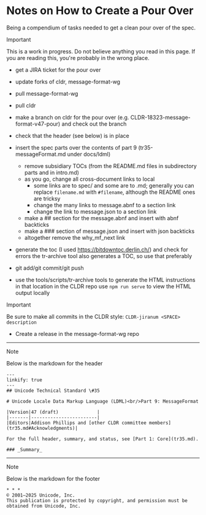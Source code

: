 # Notes on How to Create a Pour Over

Being a compendium of tasks needed to get a clean pour over of the spec.

> [!IMPORTANT]
> This is a work in progress. Do not believe anything you read in this page.
> If you are reading this, you're probably in the wrong place.

- get a JIRA ticket for the pour over
- update forks of cldr, message-format-wg
- pull message-format-wg
- pull cldr
- make a branch on cldr for the pour over (e.g. CLDR-18323-message-format-v47-pour) and check out the branch
- check that the header (see below) is in place
- insert the spec parts over the contents of part 9 (tr35-messageFormat.md under docs/ldml)
   - remove subsidiary TOCs (from the README.md files in subdirectory parts and in intro.md)
   - as you go, change all cross-document links to local
      - some links are to spec/ and some are to <document>.md;
        generally you can replace `filename.md` with `#filename`, although the README ones are tricksy
      - change the many links to message.abnf to a section link
      - change the link to message.json to a section link
   - make a ## section for the message.abnf and insert with abnf backticks
   - make a ### section of message.json and insert with json backticks
   - altogether remove the why_mf_next link
- generate the toc (I used https://bitdowntoc.derlin.ch/) and check for errors
  the tr-archive tool also generates a TOC, so use that preferably

- git add/git commit/git push
- use the tools/scripts/tr-archive tools to generate the HTML
  instructions in that location in the CLDR repo
  use `npm run serve` to view the HTML output locally

> [!IMPORTANT]
> Be sure to make all commits in the CLDR style:
> `CLDR-jiranum <SPACE> description`



- Create a release in the message-format-wg repo


---

> [!NOTE]
> Below is the markdown for the header

```
---
linkify: true
---
## Unicode Technical Standard \#35

# Unicode Locale Data Markup Language (LDML)<br/>Part 9: MessageFormat

|Version|47 (draft)              |
|-------|------------------------|
|Editors|Addison Phillips and [other CLDR committee members](tr35.md#Acknowledgments)|

For the full header, summary, and status, see [Part 1: Core](tr35.md).

### _Summary_
```

---

> [!NOTE]
> Below is the markdown for the footer

```
* * *
© 2001–2025 Unicode, Inc.
This publication is protected by copyright, and permission must be obtained from Unicode, Inc.
```
